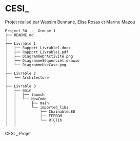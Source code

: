 # CESI_

Projet réalisé par Wassim Bennane, Elisa Rosas et Marine Mazou

```
Project 3W _-_ Groupe 1
├── README.md
│
├── Livrable 1
│   ├── Rapport_Livrable1.docx
│   ├── Rapport_Livrable1.pdf
│   ├── DiagrammeD'Activité.png
│   ├── DiagrammeSéquenciel.drawio
│   └── DiagrammeUseCase.png
│ 
├── Livrable 2
│   └── Architecture
│ 
├── Livrable 3
│   ├── main
│   │   ├── launch
│   │   └── NewCode
│   │       ├── main 
│   │       └── imported_libs
│   │           ├── ChainableLED
│   │           ├── EEPROM
│   │           └── RTClib
│   │      

```
CESI _ Projet
